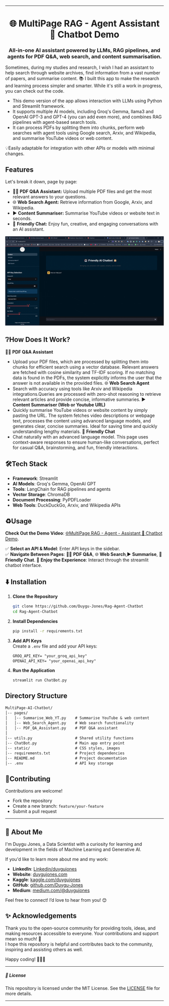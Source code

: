 
---

<h1 align="center">
🌐 MultiPage RAG - Agent Assistant <br> 🤖 Chatbot Demo
</h1>

<h3 align="center">
All-in-one AI assistant powered by LLMs, RAG pipelines, and agents for PDF Q&A, web search, and content summarisation.
</h3>

Sometimes, during my studies and research, I wish I had an assistant to help search through website archives, find information from a vast number of papers, and summarise content. 📚 I built this app to make the research and learning process simpler and smarter. While it's still a work in progress, you can check out the code.

- This demo version of the app allows interaction with LLMs using Python and Streamlit framework.  
- It supports multiple AI models, including Groq's Gemma, llama3 and OpenAI GPT-3 and GPT-4 (you can add even more), and combines RAG pipelines with agent-based search tools.  
- It can process PDFs by splitting them into chunks, perform web searches with agent tools using Google search, Arxiv, and Wikipedia, and summarise YouTube videos or web content.  

💡Easily adaptable for integration with other APIs or models with minimal changes.


## **Features**

Let's break it down, page by page:
- 🧑‍🏫 **PDF Q&A Assistant:** Upload multiple PDF files and get the most relevant answers to your questions.
- 🌐 **Web Search Agent:** Retrieve information from Google, Arxiv, and Wikipedia.
- ▶️ **Content Summariser:** Summarise YouTube videos or website text in seconds.
- 💬 **Friendly Chat:**  Enjoy fun, creative, and engaging conversations with an AI assistant. 


<p align="center">
  <img src="https://github.com/Duygu-Jones/Rag-Agent-Chatbot/blob/main/static/multipage-chatbot.gif">
</p>

## ❔**How Does It Work?**

🧑‍🏫 **PDF Q&A Assistant**
- Upload your PDF files, which are processed by splitting them into chunks for efficient search using a vector database. Relevant answers are fetched with cosine similarity and TF-IDF scoring. If no matching data is found in the PDFs, the system explicitly informs the user that the answer is not available in the provided files.
🌐 **Web Search Agent**
- Search with accuracy using tools like Arxiv and Wikipedia integrations.Queries are processed with zero-shot reasoning to retrieve relevant articles and provide concise, informative summaries.
▶️ **Content Summariser (Web or Youtube URL)**
- Quickly summarise YouTube videos or website content by simply pasting the URL. The system fetches video descriptions or webpage text, processes the content using advanced language models, and generates clear, concise summaries. Ideal for saving time and quickly understanding lengthy materials.
💬 **Friendly Chat**
- Chat naturally with an advanced language model. This page uses context-aware responses to ensure human-like conversations, perfect for casual Q&A, brainstorming, and fun, friendly interactions.


## 🛠️**Tech Stack**

- **Framework**: Streamlit  
- **AI Models**: Groq's Gemma, OpenAI GPT  
- **Tools**: LangChain for RAG pipelines and agents  
- **Vector Storage**: ChromaDB  
- **Document Processing**: PyPDFLoader  
- **Web Tools**: DuckDuckGo, Arxiv, and Wikipedia APIs


## ♻️**Usage**

**Check Out the Demo Video**: [🌐MultiPage RAG - Agent - Assistant 🤖 Chatbot Demo](https://www.youtube.com/watch?v=umJJhAhOcNU). 

✅ **Select an API & Model**: Enter API keys in the sidebar.  
✅ **Navigate Between Pages**: 🧑‍🏫 **PDF Q&A**, 🌐 **Web Search**,▶️ **Summarise**, 💬 **Friendly Chat**.
💫 **Enjoy the Experience**: Interact through the streamlit chatbot interface.  


## ⬇️ **Installation**

1. **Clone the Repository**  
   ```bash
   git clone https://github.com/Duygu-Jones/Rag-Agent-Chatbot
   cd Rag-Agent-Chatbot
   ```

2. **Install Dependencies**  
   ```bash
   pip install -r requirements.txt
   ```

3. **Add API Keys**  
   Create a `.env` file and add your API keys:  
   ```plaintext
   GROQ_API_KEY= "your_groq_api_key"
   OPENAI_API_KEY= "your_openai_api_key"
   ```

4. **Run the Application**  
   ```bash
   streamlit run ChatBot.py
   ```


## **Directory Structure**

```plaintext
MultiPage-AI-Chatbot/
│-- pages/
│   │-- Summarise_Web_YT.py    # Summarise YouTube & web content
│   │-- Web_Search_Agent.py    # Web search functionality
│   │-- PDF_QA_Assistant.py    # PDF Q&A assistant
│
│-- utils.py                   # Shared utility functions
│-- ChatBot.py                 # Main app entry point
│-- static/                    # CSS styles, images
│-- requirements.txt           # Project dependencies
│-- README.md                  # Project documentation
│-- .env                       # API key storage
```


## 🤝**Contributing**

Contributions are welcome!  
- Fork the repository  
- Create a new branch: `feature/your-feature`  
- Submit a pull request


---


## 🌱 About Me

I'm Duygu Jones, a Data Scientist with a curiosity for learning and development in the fields of Machine Learning and Generative AI.

If you'd like to learn more about me and my work:
- **LinkedIn**: [Linkedin/duygujones](https://www.linkedin.com/in/duygujones/)
- **Website**: [duygujones.com](https://duygujones.vercel.app/)
- **Kaggle**: [kaggle.com/duygujones](https://www.kaggle.com/duygujones)
- **GitHub**: [github.com/Duygu-Jones](https://github.com/Duygu-Jones)
- **Medium**: [medium.com/@duygujones](https://medium.com/@duygujones)

Feel free to connect! I’d love to hear from you! 😊



## ✨ Acknowledgements

Thank you to the open-source community for providing tools, ideas, and making resources accessible to everyone. Your contributions and support mean so much! 🙏<br>
I hope this repository is helpful and contributes back to the community, inspiring and assisting others as well.

Happy coding! 👩‍💻✨

---

##### 📜 License

This repository is licensed under the MIT License. See the [LICENSE](LICENSE) file for more details.

---
